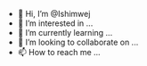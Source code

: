 - 👋 Hi, I’m @Ishimwej
- 👀 I’m interested in ...
- 🌱 I’m currently learning ...
- 💞️ I’m looking to collaborate on ...
- 📫 How to reach me ...

<!---
Ishimwej/Ishimwej is a ✨ special ✨ repository because its `README.md` (this file) appears on your GitHub profile.
You can click the Preview link to take a look at your changes.
--->

